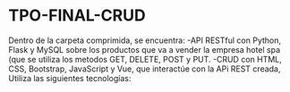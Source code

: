 # TPO-FINAL-CRUD
Dentro de la carpeta comprimida, se encuentra:
-API RESTful con Python, Flask y MySQL sobre los productos que va a vender la empresa hotel spa (que se utiliza los metodos GET, DELETE, POST y PUT.
-CRUD con HTML, CSS, Bootstrap, JavaScript y Vue, que interactúe con la APi REST creada, Utiliza las siguientes tecnologías:

